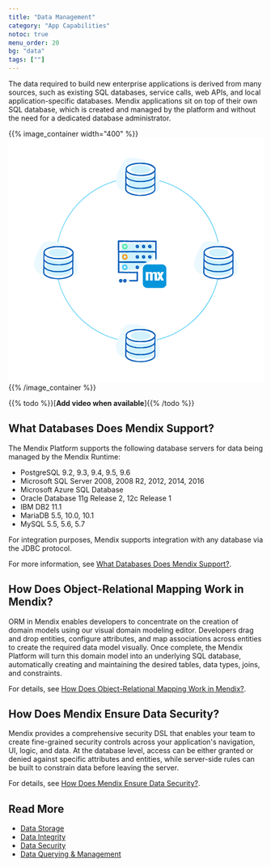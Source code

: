 ```yaml
---
title: "Data Management"
category: "App Capabilities"
notoc: true
menu_order: 20
bg: "data"
tags: [""]
---
```


The data required to build new enterprise applications is derived from many sources, such as existing SQL databases, service calls, web APIs, and local application-specific databases. Mendix applications sit on top of their own SQL database, which is created and managed by the platform and without the need for a dedicated database administrator.

{{% image_container width="400" %}}
![](attachments/data-management-overview.png)
{{% /image_container %}}

{{% todo %}}[**Add video when available**]{{% /todo %}}

## What Databases Does Mendix Support?

The Mendix Platform supports the following database servers for data being managed by the Mendix Runtime:

* PostgreSQL 9.2, 9.3, 9.4, 9.5, 9.6
* Microsoft SQL Server 2008, 2008 R2, 2012, 2014, 2016
* Microsoft Azure SQL Database
* Oracle Database 11g Release 2, 12c Release 1
* IBM DB2 11.1
* MariaDB 5.5, 10.0, 10.1
* MySQL 5.5, 5.6, 5.7

For integration purposes, Mendix supports integration with any database via the JDBC protocol.

For more information, see [What Databases Does Mendix Support?](data-storage#database-support).

## How Does Object-Relational Mapping Work in Mendix?

ORM in Mendix enables developers to concentrate on the creation of domain models using our visual domain modeling editor. Developers drag and drop entities, configure attributes, and map associations across entities to create the required data model visually. Once complete, the Mendix Platform will turn this domain model into an underlying SQL database, automatically creating and maintaining the desired tables, data types, joins, and constraints.

For details, see [How Does Object-Relational Mapping Work in Mendix?](data-storage#object-relational-mapping).

## How Does Mendix Ensure Data Security?

Mendix provides a comprehensive security DSL that enables your team to create fine-grained security controls across your application's navigation, UI, logic, and data. At the database level, access can be either granted or denied against specific attributes and entities, while server-side rules can be built to constrain data before leaving the server. 

For details, see [How Does Mendix Ensure Data Security?](data-security#ensure-data-security).

## Read More

* [Data Storage](data-storage)
* [Data Integrity](data-integrity)
* [Data Security](data-security)
* [Data Querying & Management](querying-managing-data)
